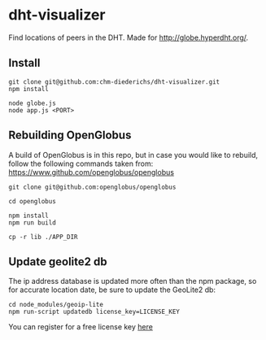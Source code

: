 # dht-visualizer

Find locations of peers in the DHT. Made for http://globe.hyperdht.org/.

## Install
```
git clone git@github.com:chm-diederichs/dht-visualizer.git
npm install

node globe.js
node app.js <PORT>
```

## Rebuilding OpenGlobus

A build of OpenGlobus is in this repo, but in case you would like to rebuild, follow the following commands taken from: https://www.github.com/openglobus/openglobus

```
git clone git@github.com:openglobus/openglobus

cd openglobus

npm install
npm run build

cp -r lib ./APP_DIR
```

## Update geolite2 db

The ip address database is updated more often than the npm package, so for accurate location date, be sure to update the GeoLite2 db:

```
cd node_modules/geoip-lite
npm run-script updatedb license_key=LICENSE_KEY
```
You can register for a free license key [here](https://www.maxmind.com/en/geolite2/signup)

